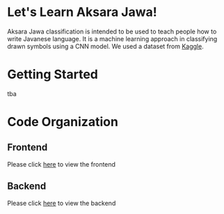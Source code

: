 # Let's Learn Aksara Jawa!
Aksara Jawa classification is intended to be used to teach people how to write Javanese language. It is a machine learning approach in classifying drawn symbols using a CNN model. We used a dataset from [Kaggle](https://www.kaggle.com/phiard/aksara-jawa).

# Getting Started
tba

# Code Organization
## Frontend
Please click [here](frontend) to view the frontend
## Backend
Please click [here](Backend) to view the backend
